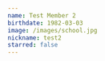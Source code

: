```yaml
---
name: Test Member 2
birthdate: 1982-03-03
image: /images/school.jpg
nickname: test2
starred: false
---
```

